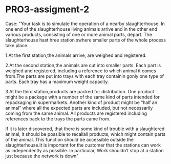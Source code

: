 # PRO3-assigment-2

Case:
"Your task is to simulate the operation of a nearby slaughterhouse. In one end of the slaughterhouse living animals arrive and in the other end various products, consisting of one or more animal parts, depart. The slaughterhouse hast hree station swhere smaller parts of the whole process take place.

1.At the first station,the animals arrive, are weighed and registered.

2.At the second station,the animals are cut into smaller parts. Each part is weighed and registered, including a reference to which animal it comes from.The parts are put into trays with each tray containin gonly one type of parts. Each tray has a maximum weight capacity.

3.At the third station,products are packed for distribution. One product might be a package with a number of the same kind of parts intended for repackaging in supermarkets. Another kind of product might be “half an animal” where all the expected parts are included, but not necessarily coming from the same animal. All products are registered including references back to the trays the parts came from. 

If it is later discovered, that there is some kind of trouble with a slaughtered animal, it should be possible to recallall products, which might contain parts of the animal. This function should be accessible outside the slaughterhouse.It is important for the customer that the stations can work as independently as possible. In particular, Work shouldn’t stop at a station just because the network is down"